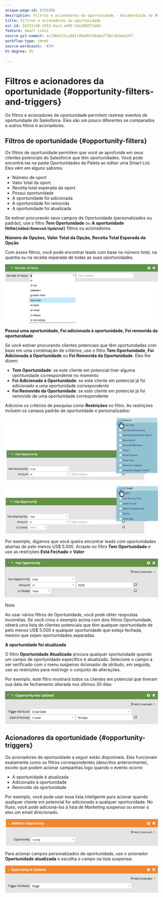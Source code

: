 ```yaml
---
unique-page-id: 8159286
description: Filtros e acionadores da oportunidade - Documentação do Marketo - Documentação do produto
title: Filtros e acionadores da oportunidade
exl-id: 5b372c00-1553-4ac3-a495-53e208371d8d
feature: Smart Lists
source-git-commit: ac7d6b222ca561c88e0bf10aba7736c1b2eee3f7
workflow-type: tm+mt
source-wordcount: '474'
ht-degree: 5%

---
```


# Filtros e acionadores da oportunidade {#opportunity-filters-and-triggers}

Os filtros e acionadores de oportunidade permitem rastrear eventos de oportunidade do Salesforce. Eles são um pouco diferentes se comparados a outros filtros e acionadores.

## Filtros de oportunidade {#opportunity-filters}

Os filtros de oportunidade permitem que você se aprofunde em seus clientes potenciais do Salesforce que têm oportunidades. Você pode encontrá-las na pasta Oportunidades da Paleta ao editar uma Smart List. Eles vêm em alguns sabores.

* Número de oport
* Valor total da oport.
* Receita total esperada da oport.
* Possui oportunidade
* A oportunidade foi adicionada
* A oportunidade foi removida
* A oportunidade foi atualizada

Se estiver procurando seus campos de Oportunidade (personalizados ou padrão), use o filtro **Tem Oportunidade** ou **A oportunidade tinha`[Added/Removed/Updated]`** filtros ou acionadores.

**Número de Opções, Valor Total da Opção, Receita Total Esperada da Opção**

Com esses filtros, você pode encontrar leads com base no número total, na quantia ou na receita esperada de todas as suas oportunidades.

![](assets/opportunity-filters-and-triggers-1.png)

**Possui uma oportunidade, Foi adicionada à oportunidade, Foi removida da oportunidade**

Se você estiver procurando clientes potenciais que têm oportunidades com base em uma combinação de critérios, use o filtro **Tem Oportunidade**, **Foi Adicionada à Oportunidade** ou **Foi Removida da Oportunidade**. Eles lhe dizem:

* **Tem Oportunidade**: se este cliente em potencial tiver alguma oportunidade correspondente no momento
* **Foi Adicionado à Oportunidade**: se este cliente em potencial já foi adicionado a uma oportunidade correspondente
* **Foi Removido da Oportunidade**: se este cliente em potencial já foi removido de uma oportunidade correspondente

Adicione os critérios de pesquisa como **Restrições** no filtro. As restrições incluem os campos padrão de oportunidade e personalizados:

![](assets/opportunity-filters-and-triggers-2.png)

![](assets/opportunity-filters-and-triggers-3.png)

Por exemplo, digamos que você queira encontrar leads com oportunidades abertas de pelo menos US$ 5.000. Arraste no filtro **Tem Oportunidade** e use as restrições **Está Fechado** e **Valor**:

![](assets/opportunity-filters-and-triggers-4.png)

>[!NOTE]
>
>Ao usar vários filtros de Oportunidade, você pode obter respostas incorretas. Se você criou o exemplo acima com dois filtros Oportunidade, obterá uma lista de clientes potenciais que têm qualquer oportunidade de pelo menos US$ 5.000 e qualquer oportunidade que esteja fechada, mesmo que sejam oportunidades separadas.

**A oportunidade foi atualizada**

O filtro **Oportunidade Atualizada** procura qualquer oportunidade quando um campo de oportunidade específico é atualizado. Selecione o campo a ser verificado com o menu suspenso Acionador de atributo, em seguida, use as restrições para restringir o conjunto de alterações.

Por exemplo, este filtro mostrará todos os clientes em potencial que tiveram sua data de fechamento alterada nos últimos 30 dias:

![](assets/opportunity-filters-and-triggers-5.png)

## Acionadores da oportunidade {#opportunity-triggers}

Os acionadores de oportunidade a seguir estão disponíveis. Eles funcionam exatamente como os filtros correspondentes (descritos anteriormente), exceto que podem acionar campanhas logo quando o evento ocorre:

* A oportunidade é atualizada
* Adicionado à oportunidade
* Removido da oportunidade

Por exemplo, você pode usar essa lista inteligente para acionar quando qualquer cliente em potencial for adicionado a qualquer oportunidade. No fluxo, você pode adicioná-los à lista de Marketing suspenso ou enviar a eles um email direcionado.

![](assets/opportunity-filters-and-triggers-6.png)

Para acionar campos personalizados de oportunidade, use o acionador **Oportunidade atualizada** e escolha o campo na lista suspensa:

![](assets/opportunity-filters-and-triggers-7.png)
